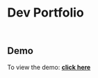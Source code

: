 # Dev Portfolio

<h2 align="center">
  <img src="" />
  <br>
</h2>

## Demo

To view the demo: **[click here](https://)**
